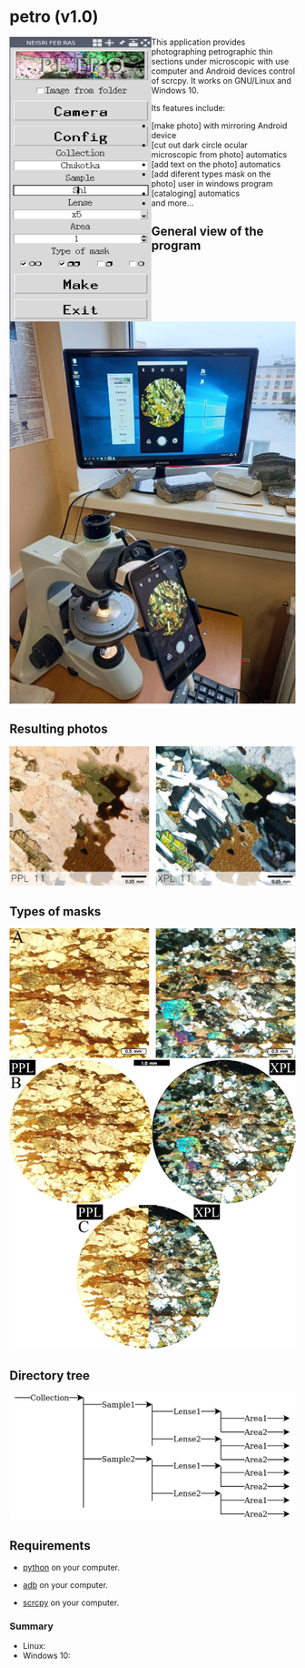 # petro (v1.0)

<img src="app/window_program.png" width="250" height="500" alt="petro" align="left" />

This application provides photographing petrographic thin sections under microscopic with use  computer  and Android devices control of scrcpy.  It works on GNU/Linux and Windows 10.


Its features include:
 - [make photo] with mirroring Android device
 - [cut out dark circle ocular microscopic from photo] automatics
 - [add text on the photo] automatics
 - [add diferent types mask on the photo] user in windows program
 - [cataloging] automatics
 - and more…

## General view of the program

![general view of the program](app/photo_0.jpeg)

## Resulting photos

![resulting photos](app/photo_1.jpeg)

## Types of masks

![types of masks](app/photo_2.png)

## Directory tree

![directory tree](app/tree_catalogs.png)

## Requirements

- [python][link-python] on your computer.

[link-python]: https://www.python.org/downloads

 - [adb][link-adb] on your computer.

[link-adb]: https://developer.android.com/studio/command-line/adb

 - [scrcpy][link-scrcpy] on your computer.

[link-scrcpy]: https://github.com/Genymobile/scrcpy
 
 

### Summary

 - Linux:
 - Windows 10:

